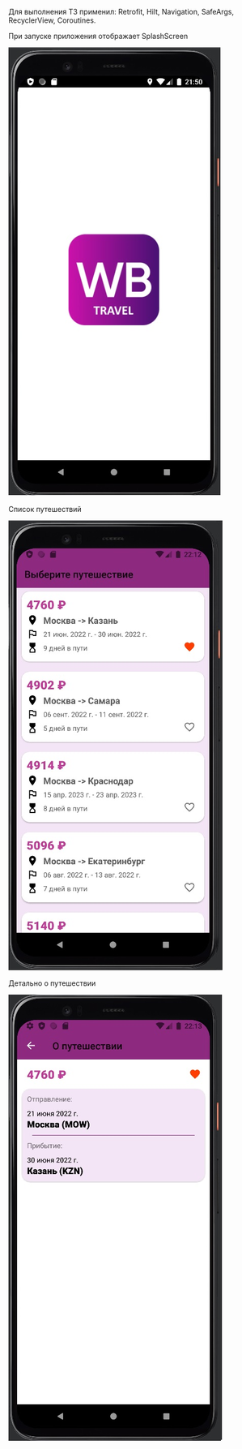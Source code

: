 Для выполнения ТЗ применил: Retrofit, Hilt, Navigation, SafeArgs, RecyclerView, Coroutines.

При запуске приложения отображает SplashScreen

![](screen/splash_screen.jpg)

Список путешествий

![](screen/list.jpg)

Детально о путешествии

![](screen/details.jpg)
